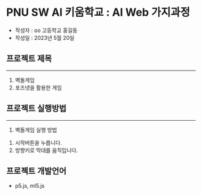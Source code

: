# PNU SW AI 키움학교 : AI Web 가지과정
+ 작성자 : oo 고등학교 홍길동
+ 작성일 : 2023년 5월 20일

## 프로젝트 제목
---
1. 벽돌게임
2. 포즈넷을 활용한 게임

## 프로젝트 실행방법
---
1. 벽돌게임 실행 방법
  1) 시작버튼을 누릅니다.
  2) 방향키로 막대를 움직입니다.   

## 프로젝트 개발언어
+ p5.js, ml5.js

